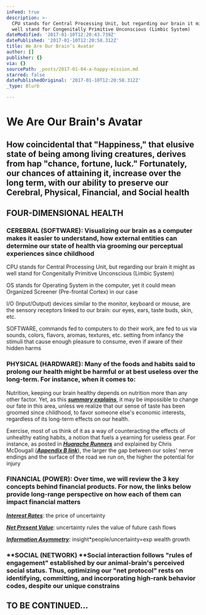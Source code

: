 ```yaml
---
inFeed: true
description: >-
  CPU stands for Central Processing Unit, but regarding our brain it might as
  well stand for Congenitally Primitive Unconscious (Limbic System)
dateModified: '2017-01-10T12:20:43.739Z'
datePublished: '2017-01-10T12:20:58.312Z'
title: We Are Our Brain’s Avatar
author: []
publisher: {}
via: {}
sourcePath: _posts/2017-01-04-a-happy-mission.md
starred: false
datePublishedOriginal: '2017-01-10T12:20:58.312Z'
_type: Blurb

---
```

# **We Are Our Brain's Avatar**

## How coincidental that "Happiness," that elusive state of being among living creatures, derives from hap "chance, fortune, luck." Fortunately, our chances of attaining it, increase over the long term, with our ability to preserve our Cerebral, Physical, Financial, and Social health

## FOUR-DIMENSIONAL HEALTH

### **CEREBRAL (SOFTWARE):** Visualizing our brain as a computer makes it easier to understand, how external entities can determine our state of health via grooming our perceptual experiences since childhood

CPU stands for Central Processing Unit, but regarding our brain it might as well stand for Congenitally Primitive Unconscious (Limbic System)

OS stands for Operating System in the computer, yet it could mean Organized Screener (Pre-frontal Cortex) in our case

I/O (Input/Output) devices similar to the monitor, keyboard or mouse, are the sensory receptors linked to our brain: our eyes, ears, taste buds, skin, etc.

SOFTWARE, commands fed to computers to do their work, are fed to us via sounds, colors, flavors, aromas, textures, etc. setting from infancy the stimuli that cause enough pleasure to consume, even if aware of their hidden harms

### **PHYSICAL (HARDWARE):** Many of the foods and habits said to prolong our health might be harmful or at best useless over the long-term. For instance, when it comes to:

Nutrition, keeping our brain healthy depends on nutrition more than any other factor. Yet, as this _**[summary explains][0]**_, it may be impossible to change our fate in this area, unless we realize that our sense of taste has been groomed since childhood, to favor someone else's economic interests, regardless of its long-term effects on our health.

Exercise, most of us think of it as a way of counteracting the effects of unhealthy eating habits, a notion that fuels a yearning for useless gear. For instance, as posted in _**[Huarache Runners][1]**_ and explained by Chris McDougall (_**[Appendix B link][0]**_), the larger the gap between our soles' nerve endings and the surface of the road we run on, the higher the potential for injury

### **FINANCIAL (POWER):** Over time, we will review the 3 key concepts behind financial products. For now, the links below provide long-range perspective on how each of them can impact financial matters

_**[Interest Rates][2]**_: the price of uncertainty

_**[Net Present Value][3]**_: uncertainty rules the value of future cash flows

_**[Information Asymmetry][4]**_: insight\*people/uncertainty=exp wealth growth

### **SOCIAL (NETWORK) **Social interaction follows "rules of engagement" established by our animal-brain's perceived social status. Thus, optimizing our "net protocol" rests on identifying, committing, and incorporating high-rank behavior codes, despite our unique constrains

## TO BE CONTINUED...

[0]: http://www.infoasy.com/2016/07/hack-matrix_29.html
[1]: https://www.strava.com/clubs/huarache-runners
[2]: http://sequoian.com/wp-content/uploads/2015/12/The_Fixed-Income_Mother_of_All_Bubbles_E.pdf
[3]: http://sequoian.com/wp-content/uploads/2016/10/The-Discount-Rate-Pyramid-Scheme-2.0.pdf
[4]: http://sequoian.com/wp-content/uploads/2015/12/INCLUSIVE_CAPITALISM_SPRINGS_FROM_INFOR.pdf